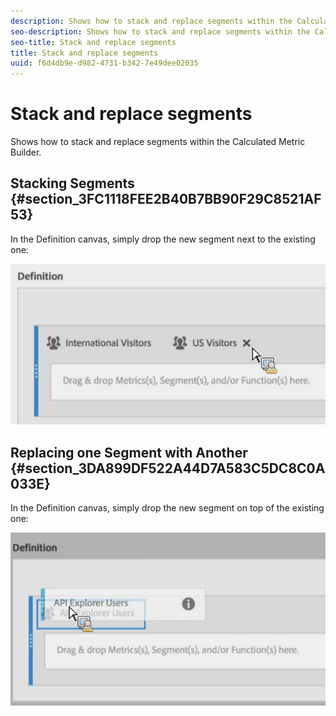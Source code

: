 ```yaml
---
description: Shows how to stack and replace segments within the Calculated Metric Builder.
seo-description: Shows how to stack and replace segments within the Calculated Metric Builder.
seo-title: Stack and replace segments
title: Stack and replace segments
uuid: f6d4db9e-d982-4731-b342-7e49dee02035
---
```


# Stack and replace segments

Shows how to stack and replace segments within the Calculated Metric Builder.

## Stacking Segments {#section_3FC1118FEE2B40B7BB90F29C8521AF53}

In the Definition canvas, simply drop the new segment next to the existing one:

![](assets/cm_stack_seg.png)

## Replacing one Segment with Another {#section_3DA899DF522A44D7A583C5DC8C0A033E}

In the Definition canvas, simply drop the new segment on top of the existing one:

![](assets/cm_replace_seg.png)

